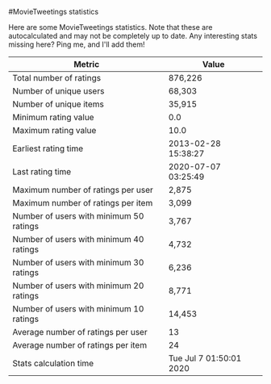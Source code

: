#MovieTweetings statistics

Here are some MovieTweetings statistics. Note that these are autocalculated and may not be completely up to date. Any interesting stats missing here? Ping me, and I'll add them!

Metric | Value
--- | ---
Total number of ratings                 | 876,226
Number of unique users                  | 68,303
Number of unique items                  | 35,915
Minimum rating value                    | 0.0
Maximum rating value                    | 10.0
Earliest rating time                    | 2013-02-28 15:38:27
Last rating time                        | 2020-07-07 03:25:49
Maximum number of ratings per user      | 2,875
Maximum number of ratings per item      | 3,099
Number of users with minimum 50 ratings | 3,767
Number of users with minimum 40 ratings | 4,732
Number of users with minimum 30 ratings | 6,236
Number of users with minimum 20 ratings | 8,771
Number of users with minimum 10 ratings | 14,453
Average number of ratings per user      | 13
Average number of ratings per item      | 24
Stats calculation time                  | Tue Jul  7 01:50:01 2020

